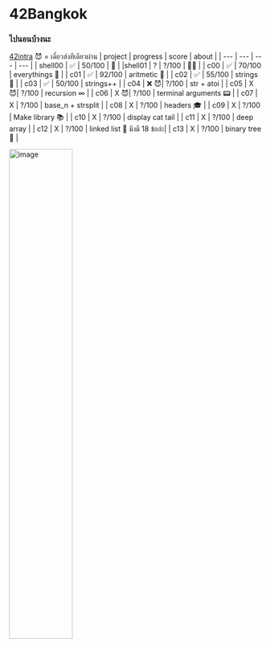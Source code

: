 # 42Bangkok
### ไปนอนบ้างนะ
[42intra](https://profile.intra.42.fr)
😈 = เดี๋ยวส่งทีเดียวผ่าน
| project | progress | score | about | 
| --- | --- | --- | --- |
| shell00 | ✅ | 50/100 | 🦀 |
|shell01 | ? | ?/100 | 🦀🦞 |
| c00 | ✅ | 70/100 | everythings 🥹 |
| c01 | ✅ | 92/100 | aritmetic 🔢 |
| c02 | ✅ | 55/100 | strings 🧵 |
| c03 | ✅ | 50/100 | strings++ |
| c04 | ❌ 😈| ?/100 | str + atoi |
| c05 | X  😈| ?/100 | recursion ∞ |
| c06 | X  😈| ?/100 | terminal arguments 📟 |
| c07 | X  | ?/100 | base_n + strsplit |
| c08 | X | ?/100 | headers 🎓 |
| c09 | X | ?/100 | Make library 📚 |
| c10 | X | ?/100 | display cat tail |
| c11 | X | ?/100 | deep array |
| c12 | X | ?/100 | linked list 🔗 มึงมี 18 ข้ออ่ะ|
| c13 | X | ?/100 | binary tree 🌴 |

<img width="50%" alt="image" src="https://user-images.githubusercontent.com/61963667/197270663-aa1f8187-964a-4acb-b05d-98f98ae0d745.png">
